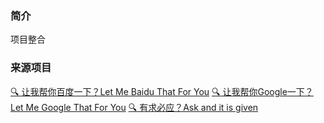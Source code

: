 ### 简介

项目整合

### 来源项目

[🔍 让我帮你百度一下？Let Me Baidu That For You](https://github.com/mengkunsoft/lmbtfy)
[🔍 让我帮你Google一下？Let Me Google That For You](https://github.com/yuxizhe/google)
[🔍 有求必应？Ask and it is given](https://github.com/MisterBoole/lmbtfy)
